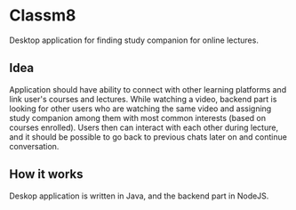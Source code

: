 # Classm8

Desktop application for finding study companion for online lectures.

## Idea

Application should have ability to connect with other learning platforms and link user's courses and lectures.
While watching a video, backend part is looking for other users who are watching the same video and assigning study companion among them with most common interests (based on courses enrolled).
Users then can interact with each other during lecture, and it should be possible to go back to previous chats later on and continue conversation.

## How it works

Deskop application is written in Java, and the backend part in NodeJS.